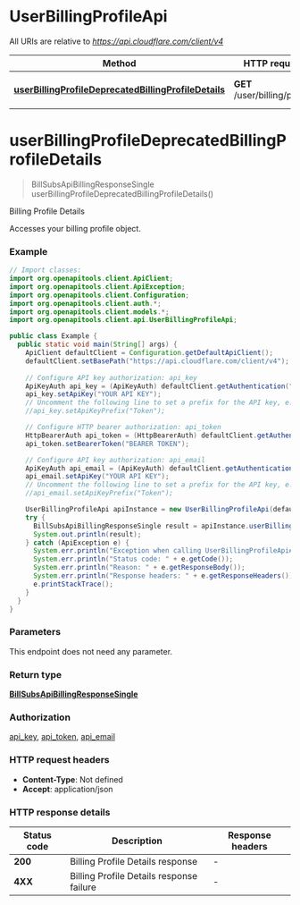 # UserBillingProfileApi

All URIs are relative to *https://api.cloudflare.com/client/v4*

| Method | HTTP request | Description |
|------------- | ------------- | -------------|
| [**userBillingProfileDeprecatedBillingProfileDetails**](UserBillingProfileApi.md#userBillingProfileDeprecatedBillingProfileDetails) | **GET** /user/billing/profile | Billing Profile Details |


<a id="userBillingProfileDeprecatedBillingProfileDetails"></a>
# **userBillingProfileDeprecatedBillingProfileDetails**
> BillSubsApiBillingResponseSingle userBillingProfileDeprecatedBillingProfileDetails()

Billing Profile Details

Accesses your billing profile object.

### Example
```java
// Import classes:
import org.openapitools.client.ApiClient;
import org.openapitools.client.ApiException;
import org.openapitools.client.Configuration;
import org.openapitools.client.auth.*;
import org.openapitools.client.models.*;
import org.openapitools.client.api.UserBillingProfileApi;

public class Example {
  public static void main(String[] args) {
    ApiClient defaultClient = Configuration.getDefaultApiClient();
    defaultClient.setBasePath("https://api.cloudflare.com/client/v4");
    
    // Configure API key authorization: api_key
    ApiKeyAuth api_key = (ApiKeyAuth) defaultClient.getAuthentication("api_key");
    api_key.setApiKey("YOUR API KEY");
    // Uncomment the following line to set a prefix for the API key, e.g. "Token" (defaults to null)
    //api_key.setApiKeyPrefix("Token");

    // Configure HTTP bearer authorization: api_token
    HttpBearerAuth api_token = (HttpBearerAuth) defaultClient.getAuthentication("api_token");
    api_token.setBearerToken("BEARER TOKEN");

    // Configure API key authorization: api_email
    ApiKeyAuth api_email = (ApiKeyAuth) defaultClient.getAuthentication("api_email");
    api_email.setApiKey("YOUR API KEY");
    // Uncomment the following line to set a prefix for the API key, e.g. "Token" (defaults to null)
    //api_email.setApiKeyPrefix("Token");

    UserBillingProfileApi apiInstance = new UserBillingProfileApi(defaultClient);
    try {
      BillSubsApiBillingResponseSingle result = apiInstance.userBillingProfileDeprecatedBillingProfileDetails();
      System.out.println(result);
    } catch (ApiException e) {
      System.err.println("Exception when calling UserBillingProfileApi#userBillingProfileDeprecatedBillingProfileDetails");
      System.err.println("Status code: " + e.getCode());
      System.err.println("Reason: " + e.getResponseBody());
      System.err.println("Response headers: " + e.getResponseHeaders());
      e.printStackTrace();
    }
  }
}
```

### Parameters
This endpoint does not need any parameter.

### Return type

[**BillSubsApiBillingResponseSingle**](BillSubsApiBillingResponseSingle.md)

### Authorization

[api_key](../README.md#api_key), [api_token](../README.md#api_token), [api_email](../README.md#api_email)

### HTTP request headers

 - **Content-Type**: Not defined
 - **Accept**: application/json

### HTTP response details
| Status code | Description | Response headers |
|-------------|-------------|------------------|
| **200** | Billing Profile Details response |  -  |
| **4XX** | Billing Profile Details response failure |  -  |

